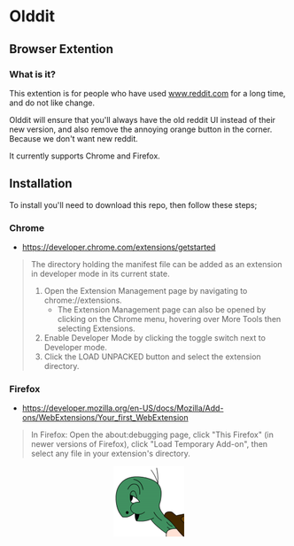# Olddit
## Browser Extention
### What is it?
This extention is for people who have used www.reddit.com for a long time, and do not like change.

Olddit will ensure that you'll always have the old reddit UI instead of their new version, and also remove the annoying orange button in the corner. Because we don't want new reddit.

It currently supports Chrome and Firefox.

## Installation
To install you'll need to download this repo, then follow these steps;

### Chrome
* https://developer.chrome.com/extensions/getstarted
> The directory holding the manifest file can be added as an extension in developer mode in its current state.
>
>1. Open the Extension Management page by navigating to chrome://extensions.
>    * The Extension Management page can also be opened by clicking on the Chrome menu, hovering over More Tools then selecting Extensions.
>2. Enable Developer Mode by clicking the toggle switch next to Developer mode.
>3. Click the LOAD UNPACKED button and select the extension directory.

### Firefox
* https://developer.mozilla.org/en-US/docs/Mozilla/Add-ons/WebExtensions/Your_first_WebExtension
>In Firefox: Open the about:debugging page, click "This Firefox" (in newer versions of Firefox), click "Load Temporary Add-on", then select any file in your extension's directory.

<p align="center">
  <img src="images/turtle-128.png" />
</p>